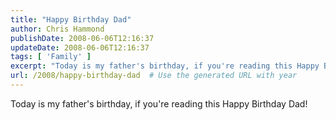 ```yaml
---
title: "Happy Birthday Dad"
author: Chris Hammond
publishDate: 2008-06-06T12:16:37
updateDate: 2008-06-06T12:16:37
tags: [ 'Family' ]
excerpt: "Today is my father's birthday, if you're reading this Happy Birthday Dad!"
url: /2008/happy-birthday-dad  # Use the generated URL with year
---
```

<p>Today is my father's birthday, if you're reading this Happy Birthday Dad!</p>
